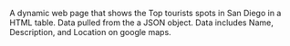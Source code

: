A dynamic web page that shows the Top tourists spots in San Diego in a HTML table.
Data pulled from the a JSON object.
Data includes Name, Description, and Location on google maps.